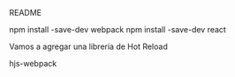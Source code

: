 README


npm install -save-dev webpack
npm install -save-dev react


Vamos a agregar una librería de Hot Reload

hjs-webpack
